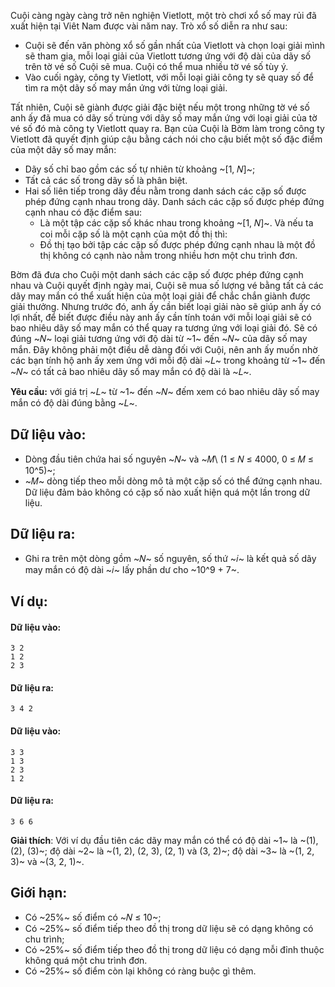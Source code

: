 Cuội càng ngày càng trở nên nghiện Vietlott, một trò chơi xổ số may rủi đã xuất hiện tại Viêt Nam được vài năm nay. Trò xổ số diễn ra như sau:
- Cuội sẽ đến văn phòng xổ số gần nhất của Vietlott và chọn loại giải mình sẽ tham gia, mỗi loại giải của Vietlott tương ứng với độ dài của dãy số trên tờ vé số Cuội sẽ mua. Cuội có thể mua nhiều tờ vé số tùy ý.
- Vào cuối ngày, công ty Vietlott, với mỗi loại giải công ty sẽ quay số để tìm ra một dãy số may mắn ứng với từng loại giải.

Tất nhiên, Cuội sẽ giành được giải đặc biệt nếu một trong những tờ vé số anh ấy đã mua có dãy số trùng với dãy số may mắn ứng với loại giải của tờ vé số đó mà công ty Vietlott quay ra. Bạn của Cuội là Bờm làm trong công ty Vietlott đã quyết định giúp cậu bằng cách nói cho cậu biết một số
đặc điểm của một dãy số may mắn:
- Dãy số chỉ bao gồm các số tự nhiên từ khoảng ~[1, 𝑁]~;
- Tất cả các số trong dãy số là phân biệt.
- Hai số liên tiếp trong dãy đều nằm trong danh sách các cặp số được phép đứng cạnh nhau trong dãy. Danh sách các cặp số được phép đứng cạnh nhau có đặc điểm sau:
    - Là một tập các cặp số khác nhau trong khoảng ~[1, 𝑁]~. Và nếu ta coi mỗi cặp số là một cạnh của một đồ thị thì:
    - Đồ thị tạo bởi tập các cặp số được phép đứng cạnh nhau là một đồ thị không có cạnh nào nằm trong nhiều hơn một chu trình đơn.

Bờm đã đưa cho Cuội một danh sách các cặp số được phép đứng cạnh nhau và Cuội quyết định ngày mai, Cuội sẽ mua số lượng vé bằng tất cả các dãy may mắn có thể xuất hiện của một loại giải để chắc chắn giành được giải thưởng. Nhưng trước đó, anh ấy cần biết loại giải nào sẽ giúp anh ấy có lợi nhất, để biết được điều này anh ấy cần tính toán với mỗi loại giải sẽ có bao nhiêu dãy số may mắn có thể quay ra tương ứng với loại giải đó. Sẽ có đúng ~𝑁~ loại giải tương ứng với độ dài từ ~1~ đến ~𝑁~ của dãy số may mắn. Đây không phải một điều dễ dàng đối với Cuội, nên anh ấy muốn nhờ các bạn tính hộ anh ấy xem ứng với mỗi độ dài ~𝐿~ trong khoảng từ ~1~ đến ~𝑁~ có tất cả bao nhiêu dãy số may mắn có độ dài là ~𝐿~.

**Yêu cầu:** với giá trị ~𝐿~ từ ~1~ đến ~𝑁~ đếm xem có bao nhiêu dãy số may mắn có độ dài đúng bằng ~𝐿~.

## Dữ liệu vào:
- Dòng đầu tiên chứa hai số nguyên ~𝑁~ và ~𝑀\ (1 ≤ 𝑁 ≤ 4000, 0 ≤ 𝑀 ≤ 10^5)~;
- ~𝑀~ dòng tiếp theo mỗi dòng mô tả một cặp số có thể đứng cạnh nhau. Dữ liệu đảm bảo không có cặp số nào xuất hiện quá một lần trong dữ liệu.

## Dữ liệu ra:
- Ghi ra trên một dòng gồm ~𝑁~ số nguyên, số thứ ~𝑖~ là kết quả số dãy may mắn có độ dài ~𝑖~ lấy phần dư cho ~10^9 + 7~.

## Ví dụ:
#### Dữ liệu vào:
```
3 2
1 2
2 3
```

#### Dữ liệu ra:
```
3 4 2
```

#### Dữ liệu vào:
```
3 3
1 3
2 3
1 2
```

#### Dữ liệu ra:
```
3 6 6
```

**Giải thích**: Với ví dụ đầu tiên các dãy may mắn có thể có độ dài ~1~ là ~(1), (2), (3)~; độ dài ~2~ là ~(1, 2), (2, 3), (2, 1) và (3, 2)~; độ dài ~3~ là ~(1, 2, 3)~ và ~(3, 2, 1)~.

## Giới hạn:
- Có ~25\%~ số điểm có ~𝑁 ≤ 10~;
- Có ~25\%~ số điểm tiếp theo đồ thị trong dữ liệu sẽ có dạng không có chu trình;
- Có ~25\%~ số điểm tiếp theo đồ thị trong dữ liệu có dạng mỗi đỉnh thuộc không quá một chu trình đơn.
- Có ~25\%~ số điểm còn lại không có ràng buộc gì thêm.